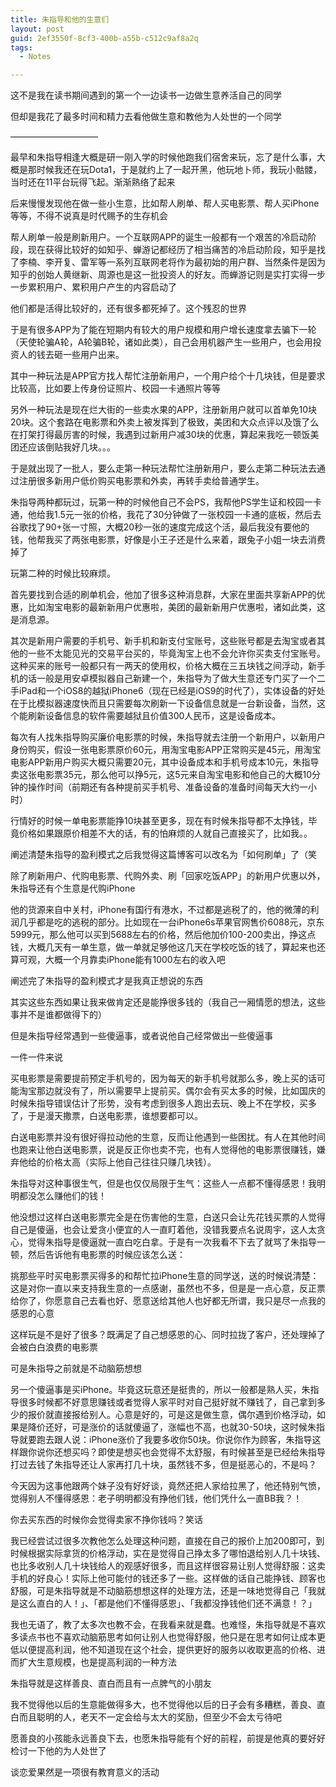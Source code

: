 ```yaml
---
title: 朱指导和他的生意们
layout: post
guid: 2ef3550f-8cf3-400b-a55b-c512c9af8a2q
tags:
  - Notes

---
```


这不是我在读书期间遇到的第一个一边读书一边做生意养活自己的同学

但却是我花了最多时间和精力去看他做生意和教他为人处世的一个同学

——————————


最早和朱指导相逢大概是研一刚入学的时候他跑我们宿舍来玩，忘了是什么事，大概是那时候我还在玩Dota1，于是就约上了一起开黑，他玩地卜师，我玩小骷髅，当时还在11平台玩得飞起。渐渐熟络了起来

后来慢慢发现他在做一些小生意，比如帮人刷单、帮人买电影票、帮人买iPhone等等，不得不说真是时代赐予的生存机会

帮人刷单一般是刷新用户。一个互联网APP的诞生一般都有一个艰苦的冷启动阶段，现在获得比较好的如知乎、蝉游记都经历了相当痛苦的冷启动阶段，知乎是找了李楠、李开复、雷军等一系列互联网老将作为最初始的用户群、当然条件是因为知乎的创始人黄继新、周源也是这一批投资人的好友。而蝉游记则是实打实得一步一步累积用户、累积用户产生的内容启动了

他们都是活得比较好的，还有很多都死掉了。这个残忍的世界

于是有很多APP为了能在短期内有较大的用户规模和用户增长速度拿去骗下一轮（天使轮骗A轮，A轮骗B轮，诸如此类），自己会用机器产生一些用户，也会用投资人的钱去砸一些用户出来。

其中一种玩法是APP官方找人帮忙注册新用户，一个用户给个十几块钱，但是要求比较高，比如要上传身份证照片、校园一卡通照片等等

另外一种玩法是现在烂大街的一些卖水果的APP，注册新用户就可以首单免10块20块。这个套路在电影票和外卖上被发挥到了极致，美团和大众点评以及饿了么在打架打得最厉害的时候，我遇到过新用户减30块的优惠，算起来我吃一顿饭美团还应该倒贴我好几块。。。

于是就出现了一批人，要么走第一种玩法帮忙注册新用户，要么走第二种玩法去通过注册很多新用户低价购买电影票和外卖，再转手卖给普通学生。

朱指导两种都玩过，玩第一种的时候他自己不会PS，我帮他PS学生证和校园一卡通，他给我1.5元一张的价格，我花了30分钟做了一张校园一卡通的底板，然后去谷歌找了90+张一寸照，大概20秒一张的速度完成这个活，最后我没有要他的钱，他帮我买了两张电影票，好像是小王子还是什么来着，跟兔子小姐一块去消费掉了

玩第二种的时候比较麻烦。

首先要找到合适的刷单机会，他加了很多这种消息群，大家在里面共享新APP的优惠，比如淘宝电影的最新新用户优惠啦，美团的最新新用户优惠啦，诸如此类，这是消息源。

其次是新用户需要的手机号、新手机和新支付宝账号，这些账号都是去淘宝或者其他的一些不太能见光的交易平台买的，毕竟淘宝上也不会允许你买卖支付宝账号。这种买来的账号一般都只有一两天的使用权，价格大概在三五块钱之间浮动，新手机的话一般是用安卓模拟器自己新建一个，朱指导为了做大生意还专门买了一个二手iPad和一个iOS8的越狱iPhone6（现在已经是iOS9的时代了），实体设备的好处在于比模拟器速度快而且只需要每次刷新一下设备信息就是一台新设备，当然，这个能刷新设备信息的软件需要越狱且价值300人民币，这是设备成本。

每次有人找朱指导购买廉价电影票的时候，朱指导就去注册一个新用户，以新用户身份购买，假设一张电影票原价60元，用淘宝电影APP正常购买是45元，用淘宝电影APP新用户购买大概只需要20元，其中设备成本和手机号成本10元，朱指导卖这张电影票35元，那么他可以挣5元，这5元来自淘宝电影和他自己的大概10分钟的操作时间（前期还有各种提前买手机号、准备设备的准备时间每天大约一小时）

行情好的时候一单电影票能挣10块甚至更多，现在有时候朱指导都不太挣钱，毕竟价格如果跟原价相差不大的话，有的怕麻烦的人就自己直接买了，比如我。。

阐述清楚朱指导的盈利模式之后我觉得这篇博客可以改名为「如何刷单」了（笑

除了刷新用户、代购电影票、代购外卖、刷「回家吃饭APP」的新用户优惠以外，朱指导还有个生意是代购iPhone

他的货源来自中关村，iPhone有国行有港水，不过都是逃税了的，他的微薄的利润几乎都是吃的逃税的部分。比如现在一台iPhone6s苹果官网售价6088元，京东5999元，那么他可以买到5688左右的价格，然后他加价100-200卖出，挣这点钱，大概几天有一单生意，做一单就足够他这几天在学校吃饭的钱了，算起来也还算可观，大概一个月靠卖iPhone能有1000左右的收入吧

阐述完了朱指导的盈利模式才是我真正想说的东西

其实这些东西如果让我来做肯定还是能挣很多钱的（我自己一厢情愿的想法，这些事并不是谁都做得下的）

但是朱指导经常遇到一些傻逼事，或者说他自己经常做出一些傻逼事

一件一件来说

买电影票是需要提前预定手机号的，因为每天的新手机号就那么多，晚上买的话可能淘宝那边就没有了，所以需要早上提前买。偶尔会有买太多的时候，比如国庆的时候朱指导错误估计了形势，没有考虑到很多人跑出去玩、晚上不在学校，买多了，于是漫天撒票，白送电影票，谁想要都可以。

白送电影票并没有很好得拉动他的生意，反而让他遇到一些困扰。有人在其他时间也跑来让他白送电影票，说是反正你也卖不完，也有人觉得他的电影票很赚钱，嫌弃他给的价格太高（实际上他自己往往只赚几块钱）。

朱指导对这种事很生气，但是也仅仅局限于生气：这些人一点都不懂得感恩！我明明都没怎么赚他们的钱！

他没想过这样白送电影票完全是在伤害他的生意，白送只会让先花钱买票的人觉得自己是傻逼，也会让爱贪小便宜的人一直盯着他，没错我要点名说周宇，这人太贪心，觉得朱指导是傻逼就一直白吃白拿。于是有一次我看不下去了就骂了朱指导一顿，然后告诉他有电影票的时候应该怎么送：

挑那些平时买电影票买得多的和帮忙拉iPhone生意的同学送，送的时候说清楚：这是对你一直以来支持我生意的一点感谢，虽然也不多，但是是一点心意，反正票给你了，你愿意自己去看也好、愿意送给其他人也好都无所谓，我只是尽一点我的感恩的心意

这样玩是不是好了很多？既满足了自己想感恩的心、同时拉拢了客户，还处理掉了会被白白浪费的电影票

可是朱指导之前就是不动脑筋想想

另一个傻逼事是买iPhone。毕竟这玩意还是挺贵的，所以一般都是熟人买，朱指导很多时候都不好意思赚钱或者觉得人家平时对自己挺好就不赚钱了，自己拿到多少的报价就直接报给别人。心意是好的，可是这是做生意，偶尔遇到价格浮动，如果是降价还好，可是涨价的话就傻逼了，涨幅也不高，也就30-50块，这时候朱指导就要跑去跟人说：iPhone涨价了我要多收你50块。你说你作为顾客，朱指导这样跟你说你还想买吗？即使是想买也会觉得不太舒服，有时候甚至是已经给朱指导打过去钱了朱指导还让人家再打几十块，虽然钱不多，但是挺恶心的，不是吗？

今天因为这事他跟两个妹子没有好好谈，竟然还把人家给拉黑了，他还特别气愤，觉得别人不懂得感恩：老子明明都没有挣他们钱，他们凭什么一直BB我？！

你去买东西的时候你会觉得卖家不挣你钱吗？笑话

我已经尝试过很多次教他怎么处理这种问题，直接在自己的报价上加200即可，到时候根据实际拿货的价格浮动，实在是觉得自己挣太多了哪怕退给别人几十块钱、也比多收别人几十块钱给人的观感好很多，而且这样很容易让别人觉得舒服：这卖手机的好良心！实际上他可能付的钱还多了一些。这样做的话自己能挣钱、顾客也舒服，可是朱指导就是不动脑筋想想这样的处理方法，还是一味地觉得自己「我就是这么直白的人！」、「都是他们不懂得感恩」、「我都没挣钱他们还不满意！？」

我也无语了，教了太多次也教不会，在我看来就是蠢。也难怪，朱指导就是不喜欢多读点书也不喜欢动脑筋思考如何让别人也觉得舒服，他只是在思考如何让成本更低以便提高利润，他不知道现在这个社会，提供更好的服务以收取更高的价格、进而扩大生意规模，也是提高利润的一种方法

朱指导就是这样善良、直白而且有一点脾气的小朋友

我不觉得他以后的生意能做得多大，也不觉得他以后的日子会有多糟糕，善良、直白而且聪明的人，老天不一定会给与太大的奖励，但至少不会太亏待吧

愿善良的小孩能永远善良下去，也愿朱指导能有个好的前程，前提是他真的要好好检讨一下他的为人处世了

谈恋爱果然是一项很有教育意义的活动